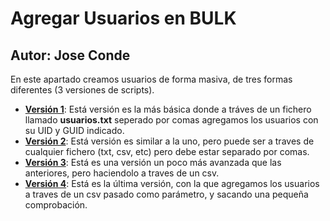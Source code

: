# Agregar Usuarios en BULK
## Autor: Jose Conde 

En este apartado creamos usuarios de forma masiva, de tres formas diferentes (3 versiones de scripts).
- [**Versión 1**](https://github.com/conde26/PowerShell-Scripts/tree/main/Active%20Directory/Usuarios%20en%20Bulk/Versi%C3%B3n%201): Está versión es la más básica donde a tráves de un fichero llamado **usuarios.txt** seperado por comas agregamos los usuarios con su UID y GUID indicado. 
- [**Versión 2**](https://github.com/conde26/PowerShell-Scripts/tree/main/Active%20Directory/Usuarios%20en%20Bulk/Versi%C3%B3n%202): Está versión es similar a la uno, pero puede ser a traves de cualquier fichero (txt, csv, etc) pero debe estar separado por comas.
- [**Versión 3**](https://github.com/conde26/PowerShell-Scripts/tree/main/Active%20Directory/Usuarios%20en%20Bulk/Versi%C3%B3n%203): Está es una versión un poco más avanzada que las anteriores, pero haciendolo a traves de un csv.
- [**Versión 4**](https://github.com/conde26/PowerShell-Scripts/tree/main/Active%20Directory/Usuarios%20en%20Bulk/Versi%C3%B3n%204): Está es la última versión, con la que agregamos los usuarios a traves de un csv pasado como parámetro, y sacando una pequeña comprobación. 

